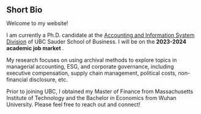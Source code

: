
<h2 id="bio" style="margin: 2px 0px 0px;">  
<br> Short Bio   </h2>

Welcome to my website! 

I am currently a Ph.D. candidate at the <a href="https://www.sauder.ubc.ca/thought-leadership/divisions/accounting-information-systems">Accounting and Information System Division</a> of UBC Sauder School of Business. I will be on the <strong >2023-2024 academic job market </strong>.  
 
My research focuses on using archival methods to explore topics in managerial accounting, ESG, and corporate governance, including executive compensation, supply chain management, political costs, non-financial disclosure, etc. 

Prior to joining UBC, I obtained my Master of Finance from Massachusetts Institute of Technology and the Bachelor in Economics from Wuhan University. Please feel free to reach out and connect!
